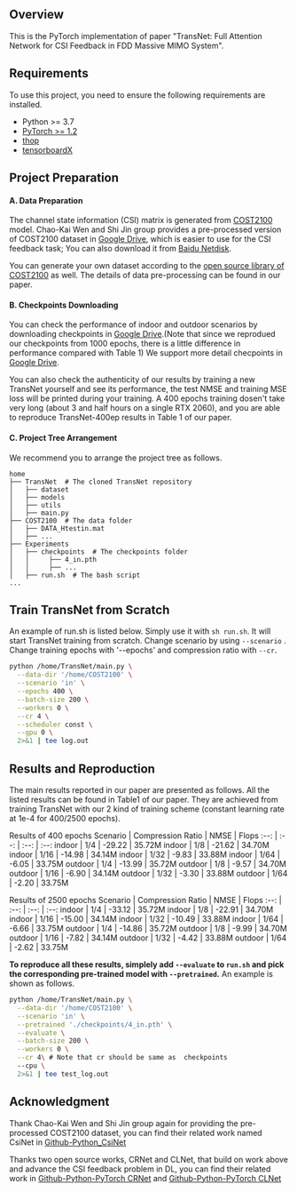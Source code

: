 ## Overview

This is the PyTorch implementation of paper "TransNet: Full Attention Network for CSI Feedback in FDD Massive MIMO System".

## Requirements

To use this project, you need to ensure the following requirements are installed.

- Python >= 3.7
- [PyTorch >= 1.2](https://pytorch.org/get-started/locally/)
- [thop](https://github.com/Lyken17/pytorch-OpCounter)
- [tensorboardX](https://github.com/lanpa/tensorboardX)

## Project Preparation

#### A. Data Preparation

The channel state information (CSI) matrix is generated from [COST2100](https://ieeexplore.ieee.org/document/6393523) model. Chao-Kai Wen and Shi Jin group provides a pre-processed version of COST2100 dataset in [Google Drive](https://drive.google.com/drive/folders/1_lAMLk_5k1Z8zJQlTr5NRnSD6ACaNRtj?usp=sharing), which is easier to use for the CSI feedback task; You can also download it from [Baidu Netdisk](https://pan.baidu.com/s/1Ggr6gnsXNwzD4ULbwqCmjA).

You can generate your own dataset according to the [open source library of COST2100](https://github.com/cost2100/cost2100) as well. The details of data pre-processing can be found in our paper.

#### B. Checkpoints Downloading

 You can check  the performance of indoor and outdoor scenarios by downloading checkpoints in [Google Drive](https://drive.google.com/drive/folders/1eoxryQfrMOPVtbiMRdxXtp5KsBt13-hI?usp=sharing).(Note that since we reprodued our checkpoints from 1000 epochs, there is a little difference  in performance compared with Table 1) We support more detail checpoints in  [Google Drive](https://drive.google.com/drive/folders/10AxRFCE1Nbiqc0JgcFdQZ8mxQV8YbR8F?usp=sharing).

You can also check the authenticity of our results by training a new TransNet yourself and see its performance, the test NMSE and training MSE loss will be printed during your training. A 400 epochs training dosen't take very long (about 3 and half hours on a single RTX 2060), and you are able to reproduce TransNet-400ep results in  Table 1 of our paper.



#### C. Project Tree Arrangement

We recommend you to arrange the project tree as follows.

```
home
├── TransNet  # The cloned TransNet repository
│   ├── dataset
│   ├── models
│   ├── utils
│   ├── main.py
├── COST2100  # The data folder
│   ├── DATA_Htestin.mat
│   ├── ...
├── Experiments
│   ├── checkpoints  # The checkpoints folder
│   │     ├── 4_in.pth
│   │     ├── ...
│   ├── run.sh  # The bash script
...
```

## Train TransNet from Scratch

An example of run.sh is listed below. Simply use it with `sh run.sh`. It will start  TransNet training from scratch. Change scenario by using `--scenario` . Change training epochs with '--epochs' and compression ratio with `--cr`.

``` bash
python /home/TransNet/main.py \
  --data-dir '/home/COST2100' \
  --scenario 'in' \
  --epochs 400 \
  --batch-size 200 \
  --workers 0 \
  --cr 4 \
  --scheduler const \
  --gpu 0 \
  2>&1 | tee log.out
```

## Results and Reproduction

The main results reported in our paper are presented as follows. All the listed results can be found in Table1 of our paper. They are achieved from training TransNet with our  2 kind of training scheme (constant learning rate at 1e-4 for 400/2500 epochs).

Results of 400 epochs
Scenario | Compression Ratio | NMSE | Flops
:--: | :--: | :--: | :--: 
indoor | 1/4 | -29.22 | 35.72M 
indoor | 1/8 | -21.62 | 34.70M 
indoor | 1/16 | -14.98 | 34.14M 
indoor | 1/32 | -9.83 | 33.88M 
indoor | 1/64 | -6.05 | 33.75M 
outdoor | 1/4 | -13.99 | 35.72M 
outdoor | 1/8 | -9.57 | 34.70M 
outdoor | 1/16 | -6.90 | 34.14M 
outdoor | 1/32 | -3.30 | 33.88M 
outdoor | 1/64 | -2.20 | 33.75M 

Results of 2500 epochs
Scenario | Compression Ratio | NMSE | Flops
:--: | :--: | :--: | :--: 
indoor | 1/4 | -33.12 | 35.72M 
indoor | 1/8 | -22.91 | 34.70M 
indoor | 1/16 | -15.00 | 34.14M 
indoor | 1/32 | -10.49 | 33.88M 
indoor | 1/64 | -6.66 | 33.75M 
outdoor | 1/4 | -14.86 | 35.72M 
outdoor | 1/8 | -9.99 | 34.70M 
outdoor | 1/16 | -7.82 | 34.14M 
outdoor | 1/32 | -4.42 | 33.88M 
outdoor | 1/64 | -2.62 | 33.75M 

**To reproduce all these results, simplely add `--evaluate` to `run.sh` and pick the corresponding pre-trained model with `--pretrained`.** An example is shown as follows.

``` bash
python /home/TransNet/main.py \
  --data-dir '/home/COST2100' \
  --scenario 'in' \
  --pretrained './checkpoints/4_in.pth' \
  --evaluate \
  --batch-size 200 \
  --workers 0 \
  --cr 4\ # Note that cr should be same as  checkpoints
  --cpu \
  2>&1 | tee test_log.out

```




## Acknowledgment

Thank Chao-Kai Wen and Shi Jin group again for providing the pre-processed COST2100 dataset, you can find their related work named CsiNet in [Github-Python_CsiNet](https://github.com/sydney222/Python_CsiNet) 


Thanks two open source works, CRNet and CLNet, that build on work above and advance the CSI feedback problem in DL, you can find their related work in [Github-Python-PyTorch CRNet](https://github.com/Kylin9511/CRNet) and [Github-Python-PyTorch CLNet](https://github.com/SIJIEJI/CLNet)


